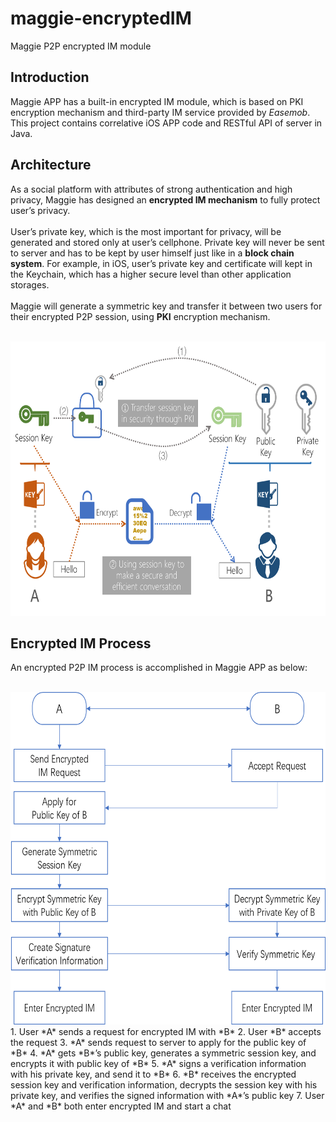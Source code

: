 # maggie-encryptedIM
Maggie P2P encrypted IM module

## Introduction
Maggie APP has a built-in encrypted IM module, which is based on PKI encryption mechanism and third-party IM service provided by *Easemob*. This project contains correlative iOS APP code and RESTful API of server in Java.

## Architecture
As a social platform with attributes of strong authentication and high privacy, Maggie has designed an **encrypted IM mechanism** to fully protect user’s privacy. 
<br/><br/>
User’s private key, which is the most important for privacy, will be generated and stored only at user’s cellphone. Private key will never be sent to server and has to be kept by user himself just like in a **block chain system**. For example, in iOS, user’s private key and certificate will kept in the Keychain, which has a higher secure level than other application storages.
<br/><br/>
Maggie will generate a symmetric key and transfer it between two users for their encrypted P2P session, using **PKI** encryption mechanism.
<br/>
<div align="center">
  <img src="https://github.com/WuShengRan/maggie-encryptedIM/blob/master/archi_IM.png" width = "655" height = "439" alt="EncryptedIM_Arch" />
</div>

## Encrypted IM Process
An encrypted P2P IM process is accomplished in Maggie APP as below:
<br/>
<div align="center">
  <img src="https://github.com/WuShengRan/maggie-encryptedIM/blob/master/proc_IM.png" width = "650" height = "532" alt="EncryptedIM_Arch" />
</div>
1.	User *A* sends a request for encrypted IM with *B*
2.	User *B* accepts the request
3.	*A* sends request to server to apply for the public key of *B*
4.	*A* gets *B*’s public key, generates a symmetric session key, and encrypts it with public key of *B*
5.	*A* signs a verification information with his private key, and send it to *B*
6.	*B* receives the encrypted session key and verification information, decrypts the session key with his private key, and verifies the signed information with *A*’s public key
7.	User *A* and *B* both enter encrypted IM and start a chat
